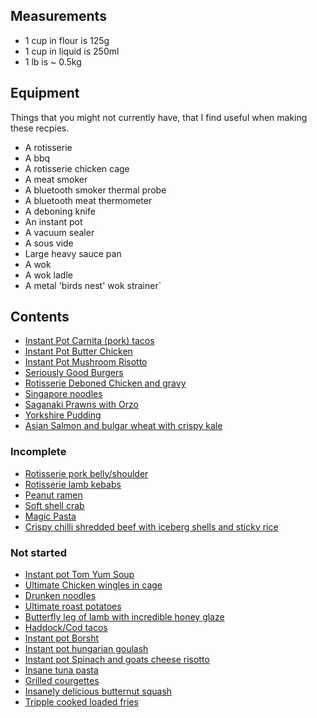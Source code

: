 
## Measurements

* 1 cup in flour is 125g
* 1 cup in liquid is 250ml
* 1 lb is ~ 0.5kg

## Equipment

Things that you might not currently have, that I find useful when making these recpies.

* A rotisserie
* A bbq
* A rotisserie chicken cage
* A meat smoker
* A bluetooth smoker thermal probe
* A bluetooth meat thermometer
* A deboning knife
* An instant pot
* A vacuum sealer
* A sous vide
* Large heavy sauce pan
* A wok
* A wok ladle
* A metal 'birds nest' wok strainer`

## Contents

* [Instant Pot Carnita (pork) tacos](carnita-tacos-instant-pot.md)
* [Instant Pot Butter Chicken](butter-chicken-curry-instant-pot.md)
* [Instant Pot Mushroom Risotto](mushroom-risotto-instant-pot.md)
* [Seriously Good Burgers](seriously-good-burgers.md)
* [Rotisserie Deboned Chicken and gravy](rotisserie-chicken-gravy.md)
* [Singapore noodles](singapore-noodles.md)
* [Saganaki Prawns with Orzo](prawn-saganaki.md)
* [Yorkshire Pudding](yorkshire-pudding.md)
* [Asian Salmon and bulgar wheat with crispy kale](asian-salmon-and-kale.md)

### Incomplete

* [Rotisserie pork belly/shoulder](rotisserie-pork-shoulder-belly.md)
* [Rotisserie lamb kebabs](rotisserie-lamb-kebabs.md)
* [Peanut ramen](instant-pot-peanut-ramen.md)
* [Soft shell crab](soft-shell-crab-bao.md)
* [Magic Pasta](magic-pasta.md)
* [Crispy chilli shredded beef with iceberg shells and sticky rice]()

### Not started

* [Instant pot Tom Yum Soup]()
* [Ultimate Chicken wingles in cage]()
* [Drunken noodles]()
* [Ultimate roast potatoes]()
* [Butterfly leg of lamb with incredible honey glaze]()
* [Haddock/Cod tacos]()
* [Instant pot Borsht]()
* [Instant pot hungarian goulash]()
* [Instant pot Spinach and goats cheese risotto]()
* [Insane tuna pasta]()
* [Grilled courgettes]()
* [Insanely delicious butternut squash]()
* [Tripple cooked loaded fries]()